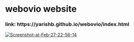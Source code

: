 <h1>webovio website</h1>


<h3>link: https://yarishb.github.io/webovio/index.html</h3>
<a href="https://yarishb.github.io/webovio/index.html"><img src="https://i.ibb.co/tXMLmGc/Screenshot-at-Feb-27-22-56-14.png" alt="Screenshot-at-Feb-27-22-56-14" border="0"></a>
